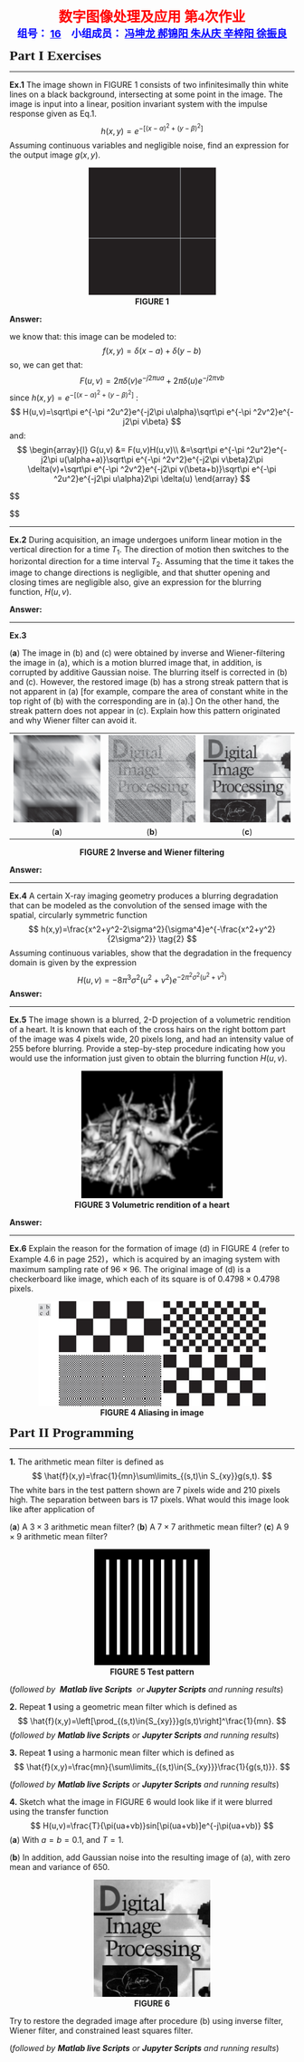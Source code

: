 <center><font face="微软雅黑" size=5 color=red><b>数字图像处理及应用 第4次作业</b></font></center>

<center><font face=“微软雅黑" size=4 color = blue><b>组号： <u>16</u>&emsp;小组成员： <u>冯坤龙 郝锦阳 朱从庆 辛梓阳 徐振良</u></b></font></center>



<font face = "微软雅黑" size= 5><b>Part I Exercises</b></font>

***

**Ex.1** The image shown in FIGURE 1 consists of two infinitesimally thin white lines on a black background, intersecting at some point in the image. The image is input into a linear, position invariant system with the impulse response given as Eq.1.
$$
h(x,y)=e^{-[(x-\alpha)^2+(y-\beta)^2]} \tag{1}
$$
Assuming continuous variables and negligible noise, find an expression for the output image $g(x,y)$. 

<div align=center><img src="./images/FigP0523.png" alt="FigP0523" style="zoom:100%;"></div>

<div align=center><b>FIGURE 1</b></div>

**Answer:**

we know that: this image can be modeled to:
$$
f(x,y)=\delta(x-a)+\delta(y-b)
$$
so, we can get that:
$$
F(u,v)=2\pi\delta(v)e^{-j2\pi ua}+2\pi\delta(u)e^{-j2\pi vb}
$$
since $h(x,y)=e^{-[(x-\alpha)^2+(y-\beta)^2]} \tag{1}$ :
$$
H(u,v)=\sqrt\pi e^{-\pi ^2u^2}e^{-j2\pi u\alpha}\sqrt\pi e^{-\pi ^2v^2}e^{-j2\pi v\beta}
$$
and:
$$
\begin{array}{l}
G(u,v) &= F(u,v)H(u,v)\\
&=\sqrt\pi e^{-\pi ^2u^2}e^{-j2\pi u(\alpha+a)}\sqrt\pi e^{-\pi ^2v^2}e^{-j2\pi v\beta}2\pi \delta(v)+\sqrt\pi e^{-\pi ^2v^2}e^{-j2\pi v(\beta+b)}\sqrt\pi e^{-\pi ^2u^2}e^{-j2\pi u\alpha}2\pi \delta(u)
\end{array}
$$

$$

$$






***

**Ex.2** During acquisition, an image undergoes uniform linear motion in the vertical direction for a time $T_1$. The direction of motion then switches to the horizontal direction for a time interval $T_2$. Assuming that the time it takes the image to change directions is negligible, and that shutter opening and closing times are negligible also, give an expression for the blurring function, $H(u,v)$.

**Answer:**









***

**Ex.3** 

(**a**) The image in (b) and (c) were obtained by inverse and Wiener-filtering the image in (a), which is a motion blurred image that, in addition, is corrupted by additive Gaussian noise. The blurring itself is corrected in (b) and (c). However, the restored image (b) has a strong streak pattern that is not apparent in (a) [for example, compare the area of constant white in the top right of (b) with the corresponding are in (a).] On the other hand, the streak pattern does not appear in (c). Explain how this pattern originated and why Wiener filter can avoid it.

<table frame=void rules=none>
<tr>
    <td style="border:none;"><div align=center><img src="./images/Fig0529(g).png" alt="Fig0529(g)" style="zoom:100%;"></div></td>
    <td style="border:none;"><div align=center><img src="./images/Fig0529(h).png" alt="Fig0529(h)" style="zoom:100%;"></div></td>
    <td style="border:none; border-collapse:collapse;"><div align=center><img src="./images/Fig0529(i).png" alt="Fig0529(i)" style="zoom:100%;"></div></td>
</tr>
<tr>
    <td style="border: none;"><div align=center>(<b>a</b>)</div></td>
    <td style="border: none;"><div align=center>(<b>b</b>)</div></td>
    <td style="border: none;"><div align=center>(<b>c</b>)</div></td>  
</tr>
</table>

<div align=center><b>FIGURE 2 Inverse and Wiener filtering</b></div>

**Answer:**











***

**Ex.4** A certain X-ray imaging geometry produces a blurring degradation that can be modeled as the convolution of the sensed image with the spatial, circularly symmetric function
$$
h(x,y)=\frac{x^2+y^2-2\sigma^2}{\sigma^4}e^{-\frac{x^2+y^2}{2\sigma^2}} \tag{2}
$$
Assuming continuous variables, show that the degradation in the frequency domain is given by the expression
$$
H(u,v)=-8\pi^3\sigma^2(u^2+v^2)e^{-2\pi^2\sigma^2(u^2+v^2)} \tag{3}
$$
**Answer:**











***

**Ex.5** The image shown is a blurred, 2-D projection of a volumetric rendition of a heart. It is known that each of the cross hairs on the right bottom part of the image was 4 pixels wide, 20 pixels long, and had an intensity value of 255 before blurring. Provide a step-by-step procedure indicating how you would use the information just given to obtain the blurring function $H(u,v)$.

<div align=center><img src="./images/FigP0520.png" alt="FigP0520" style="zoom:40%;"></div>

<div align=center><b>FIGURE 3 Volumetric rendition of a heart</b></div>





**Answer:**











***

**Ex.6** Explain the reason for the formation of image (d) in FIGURE 4 (refer to Example 4.6 in page 252)，which is acquired by an imaging system with maximum sampling rate of $96\times 96$. The original image of (d) is a checkerboard like image, which each of its square is of $0.4798\times 0.4798$ pixels.

<div align=center><img src="./images/Fig0416.png" alt="Fig0416" style="zoom:100%;"></div>


<div align=center><b>FIGURE 4 Aliasing in image</b></div>







<div STYLE="page-break-after: always;"></div>

<font face = "微软雅黑"  size= 5><b>Part II Programming</b></font>

***

**1.** The arithmetic mean filter is defined as
$$
\hat{f}(x,y)=\frac{1}{mn}\sum\limits_{(s,t)\in S_{xy}}g(s,t).
$$
The white bars in the test pattern shown are 7 pixels wide and 210 pixels high. The separation between bars is 17 pixels. What would this image look like after application of

(**a**) A $3\times 3$ arithmetic mean filter?
(**b**) A $7\times 7$ arithmetic mean filter?
(**c**) A $9\times 9$ arithmetic mean filter? 

<div align=center><img src="./images/FigP0501.png" alt="FigP0501" style="zoom:80%;"></div>

<div align=center><b>FIGURE 5 Test pattern</b></div>

(*followed by  **Matlab live Scripts**  or **Jupyter Scripts** and running results*)

**2.**   Repeat **1** using a geometric mean filter which is defined as 
$$
\hat{f}(x,y)=\left[\prod_{(s,t)\in{S_{xy}}}g(s,t)\right]^\frac{1}{mn}.
$$
(*followed by **Matlab live Scripts** or **Jupyter Scripts** and running results*)

**3.**   Repeat **1** using a harmonic mean filter which is defined as 
$$
\hat{f}(x,y)=\frac{mn}{\sum\limits_{(s,t)\in{S_{xy}}}\frac{1}{g(s,t)}}.
$$

(*followed by **Matlab live Scripts** or **Jupyter Scripts** and running results*)

**4.**  Sketch what the image in FIGURE 6 would look like if it were blurred using the transfer function
$$
H(u,v)=\frac{T}{\pi(ua+vb)}sin[\pi(ua+vb)]e^{-j\pi(ua+vb)}
$$
(**a**) With $a=b=0.1$, and $T=1$.

(**b**) In addition, add Gaussian noise into the resulting image of (a), with zero mean and variance of 650.

<center class="half"><img src="./images/Fig0526(a).png" alt="Fig0526(a)" style="zoom:30%"></center>

<div align=center><b>FIGURE 6</b></div>

Try to restore the degraded image after procedure (b) using inverse filter, Wiener filter, and constrained least squares filter.

(*followed by  **Matlab live Scripts**  or **Jupyter Scripts** and running results*)

